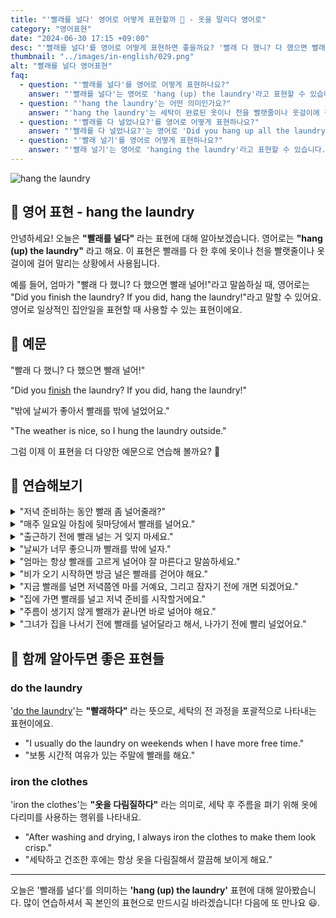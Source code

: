 ```yaml
---
title: "'빨래를 널다' 영어로 어떻게 표현할까 🧺 - 옷을 말리다 영어로"
category: "영어표현"
date: "2024-06-30 17:15 +09:00"
desc: "'빨래를 널다'를 영어로 어떻게 표현하면 좋을까요? '빨래 다 했니? 다 했으면 빨래 널어!', '밖에 날씨가 좋아서 빨래를 밖에 널었어요' 등을 영어로 표현하는 법을 배워봅시다. 다양한 예문을 통해서 연습하고 본인의 표현으로 만들어 보세요."
thumbnail: "../images/in-english/029.png"
alt: "빨래를 널다 영어표현"
faq:
  - question: "'빨래를 널다'를 영어로 어떻게 표현하나요?"
    answer: "'빨래를 널다'는 영어로 'hang (up) the laundry'라고 표현할 수 있습니다. 이 표현은 빨래를 다 한 후에 옷이나 천을 빨랫줄이나 옷걸이에 걸어 말리는 상황에서 사용됩니다."
  - question: "'hang the laundry'는 어떤 의미인가요?"
    answer: "'hang the laundry'는 세탁이 완료된 옷이나 천을 빨랫줄이나 옷걸이에 걸어 말리는 상황에서 사용됩니다. 예를 들어, 'I need to hang the laundry before it rains.'는 '비 오기 전에 빨래를 널어야 해요.'라는 의미입니다."
  - question: "'빨래를 다 널었나요?'를 영어로 어떻게 표현하나요?"
    answer: "'빨래를 다 널었나요?'는 영어로 'Did you hang up all the laundry?'라고 표현할 수 있습니다."
  - question: "'빨래 널기'를 영어로 어떻게 표현하나요?"
    answer: "'빨래 널기'는 영어로 'hanging the laundry'라고 표현할 수 있습니다."
---
```


![hang the laundry](../images/in-english/029-1.avif)

## 🌟 영어 표현 - hang the laundry

안녕하세요! 오늘은 **"빨래를 널다"** 라는 표현에 대해 알아보겠습니다. 영어로는 **"hang (up) the laundry"** 라고 해요. 이 표현은 빨래를 다 한 후에 옷이나 천을 빨랫줄이나 옷걸이에 걸어 말리는 상황에서 사용됩니다.

예를 들어, 엄마가 "빨래 다 했니? 다 했으면 빨래 널어!"라고 말씀하실 때, 영어로는 "Did you finish the laundry? If you did, hang the laundry!"라고 말할 수 있어요. 영어로 일상적인 집안일을 표현할 때 사용할 수 있는 표현이에요.

## 📖 예문

"빨래 다 했니? 다 했으면 빨래 널어!"

"Did you [finish](/blog/in-english/295.finish/) the laundry? If you did, hang the laundry!"

"밖에 날씨가 좋아서 빨래를 밖에 널었어요."

"The weather is nice, so I hung the laundry outside."

그럼 이제 이 표현을 더 다양한 예문으로 연습해 볼까요? 🚀

## 💬 연습해보기

<details>
<summary>"저녁 준비하는 동안 빨래 좀 널어줄래?"</summary>
<span>"Can you please hang the laundry while I finish cooking dinner?"</span>
</details>

<details>
<summary>"매주 일요일 아침에 뒷마당에서 빨래를 널어요."</summary>
<span>"Every Sunday morning, I hang up the laundry in the backyard."</span>
</details>

<details>
<summary>"출근하기 전에 빨래 널는 거 잊지 마세요."</summary>
<span>"Don't <a href="/blog/in-english/023.forget/">forget</a> to hang the laundry before you leave for work."</span>
</details>

<details>
<summary>"날씨가 너무 좋으니까 빨래를 밖에 널자."</summary>
<span>"It's such a nice day, let's hang up the laundry outside to dry."</span>
</details>

<details>
<summary>"엄마는 항상 빨래를 고르게 널어야 잘 마른다고 말씀하세요."</summary>
<span>"My mom always <a href="/blog/in-english/114.remind/">reminds</a> me to hang the laundry properly so it dries evenly."</span>
</details>

<details>
<summary>"비가 오기 시작하면 방금 널은 빨래를 걷어야 해요."</summary>
<span>"If it starts raining, we’ll need to bring in the laundry we just hung."</span>
</details>

<details>
<summary>"지금 빨래를 널면 저녁쯤엔 마를 거예요, 그리고 잠자기 전에 개면 되겠어요."</summary>
<span>"If you hang up the laundry now, it will be dry by evening, and we can fold it before bedtime."</span>
</details>

<details>
<summary>"집에 가면 빨래를 널고 저녁 준비를 시작할거에요."</summary>
<span>"When I get home, I'll hang up the laundry and then start preparing dinner"</span>
</details>

<details>
<summary>"주름이 생기지 않게 빨래가 끝나면 바로 널어야 해요."</summary>
<span>"To avoid wrinkles, we should hang up the laundry immediately after it’s done washing."</span>
</details>

<details>
<summary>"그녀가 집을 나서기 전에 빨래를 널어달라고 해서, 나가기 전에 빨리 널었어요."</summary>
<span>"She asked me to hang up the laundry before leaving the house, so I quickly did it before heading out."</span>
</details>

## 🤝 함께 알아두면 좋은 표현들

### do the laundry

'[do the laundry](/blog/in-english/162.do-the-laundry/)'는 **"빨래하다"** 라는 뜻으로, 세탁의 전 과정을 포괄적으로 나타내는 표현이에요.

- "I usually do the laundry on weekends when I have more free time."
- "보통 시간적 여유가 있는 주말에 빨래를 해요."

### iron the clothes

'iron the clothes'는 **"옷을 다림질하다"** 라는 의미로, 세탁 후 주름을 펴기 위해 옷에 다리미를 사용하는 행위를 나타내요.

- "After washing and drying, I always iron the clothes to make them look crisp."
- "세탁하고 건조한 후에는 항상 옷을 다림질해서 깔끔해 보이게 해요."

---

오늘은 '빨래를 널다'를 의미하는 **'hang (up) the laundry'** 표현에 대해 알아봤습니다. 많이 연습하셔서 꼭 본인의 표현으로 만드시길 바라겠습니다! 다음에 또 만나요 😃.
